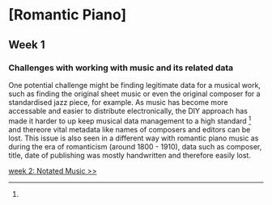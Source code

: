 # \[Romantic Piano\]
## Week 1
### Challenges with working with music and its related data
One potential challenge might be finding legitimate data for a musical work, such as finding the original sheet music or even the original composer for a standardised jazz piece, for example. As music has become more accessable and easier to distribute electronically, the DIY approach has made it harder to up keep musical data management to a high standard [^1] and thereore vital metadata like names of composers and editors can be lost. This issue is also seen in a different way with romantic piano music as during the era of romanticism (around 1800 - 1910), data such as composer, title, date of publishing was mostly handwritten and therefore easily lost.








[^1]: 
[week 2: Notated Music >>](https://github.com/rfalconernash/MCA-2024/blob/master/tasks/Week2.html)
